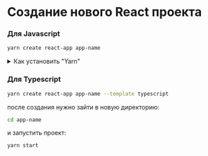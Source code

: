 # Создание нового React проекта

### Для Javascript

```bash
yarn create react-app app-name
```

<details><summary>Как установить "Yarn"</summary>
  
```bash
npm install --global yarn
```
  
</details>


### Для Typescript

```bash
yarn create react-app app-name --template typescript
```

после создания нужно зайти в новую директорию:

```bash
cd app-name
```

и запустить проект:

```bash
yarn start
```

